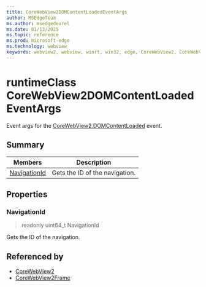 ```yaml
---
title: CoreWebView2DOMContentLoadedEventArgs
author: MSEdgeTeam
ms.author: msedgedevrel
ms.date: 01/13/2025
ms.topic: reference
ms.prod: microsoft-edge
ms.technology: webview
keywords: webview2, webview, winrt, win32, edge, CoreWebView2, CoreWebView2Controller, browser control, edge html, CoreWebView2DOMContentLoadedEventArgs
---
```


# runtimeClass CoreWebView2DOMContentLoadedEventArgs



Event args for the [CoreWebView2.DOMContentLoaded](corewebview2.md#domcontentloaded) event.

## Summary

Members|Description
--|--
[NavigationId](#navigationid) | Gets the ID of the navigation.

## Properties

### NavigationId

> readonly  uint64_t NavigationId

Gets the ID of the navigation.






## Referenced by

- [CoreWebView2](corewebview2.md)
- [CoreWebView2Frame](corewebview2frame.md)
